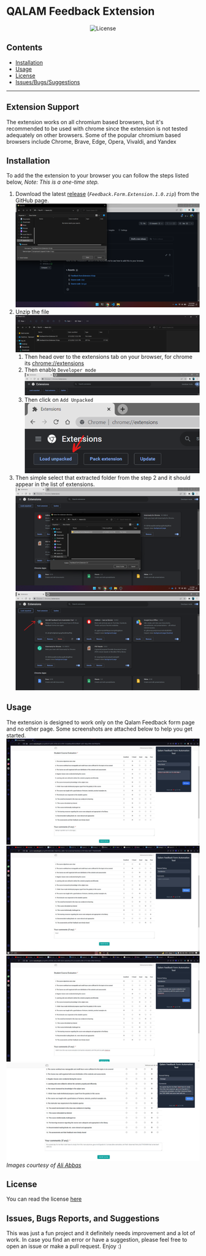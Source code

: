 # QALAM Feedback Extension 

<center>
<img src="https://img.shields.io/github/license/ShaderOX/nust-feeback-ext?style=flat-square" alt="License" />
<!-- <img src="https://img.shields.io/github/downloads/shaderOX/nust-feeback-ext/total?style=flat-square" alt="GitHub all releases" /> -->
<!-- <img alt="Chrome Web Store" src="https://img.shields.io/chrome-web-store/v/fkjcihepmkgphfakckacocmnopgmpbhb?style=flat-square"> -->
</center>


## Contents
  - [Installation](#installation)
  - [Usage](#usage)
  - [License](#license)
  - [Issues/Bugs/Suggestions](#issuesbugssuggestions)

___ 

## Extension Support
The extension works on all chromium based browsers, but it's recommended to be used with chrome since the extension is not tested adequately on other browsers. 
Some of the popular chromium based browsers include Chrome, Brave, Edge, Opera, Vivaldi, and Yandex  

## Installation 
To add the the extension to your browser you can follow the steps listed below, 
*Note: This is a one-time step.* 
 1. Download the latest [release](https://github.com/ShaderOX/nust-feeback-ext/releases) (*`Feedback.Form.Extension.1.0.zip`*) from the GitHub page. 
  ![Download](images/1-downloads.png)
 1. Unzip the file
  ![Unzip](images/2-extraction.png)
    1. Then head over to the extensions tab on your browser, for chrome its [chrome://extensions](chrome://extensions)
    1. Then enable `Developer mode` 
    ![Developer mode toggle](images/3-developer%20mode.png)
    1. Then click on `Add Unpacked`
    ![Load unpacked](images/4-load%20unpacked.png)
1. Then simple select that extracted folder from the step 2 and it should appear in the list of extensions. 
![Adding the extension](images/5-adding.png)
![Added](images/6-added.png) 

## Usage
The extension is designed to work only on the Qalam Feedback form page and no other page. 
Some screenshots are attached below to help you get started. 
![alt](images/usage/1.jpeg)
![alt](images/usage/2.jpeg)
![alt](images/usage/3.jpeg)
![alt](images/usage/4.jpeg)
*Images courtesy of [Ali Abbas](https://github.com/abbassays)*


## License
You can read the license [here](Licence)

## Issues, Bugs Reports, and Suggestions 
This was just a fun project and it definitely needs improvement and a lot of work. 
In case you find an error or have a suggestion, please feel free to open an issue or make a pull request. 
Enjoy :) 
